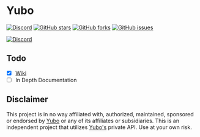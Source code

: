 # Yubo
[![Discord](https://img.shields.io/discord/933462249069228072?color=%237289da&label=DISCORD&style=for-the-badge)](https://discord.gg/YfAqaSDfF6) [![GitHub stars](https://img.shields.io/github/stars/killed/Yubo.svg?style=for-the-badge&label=Star&maxAge=2592000)](https://github.com/killed/Yubo/stargazers/) [![GitHub forks](https://img.shields.io/github/forks/killed/Yubo.svg?style=for-the-badge&label=Fork&maxAge=2592000)](https://GitHub.com/killed/Yubo/network/) [![GitHub issues](https://img.shields.io/github/issues/killed/Yubo?style=for-the-badge)](https://github.com/killed/Yubo/issues)

[![Discord](https://discordapp.com/assets/e4923594e694a21542a489471ecffa50.svg)](https://discord.gg/tSaSxa7gAH)

## Todo
- [x] [Wiki](https://github.com/killed/Yubo/wiki)
- [ ] In Depth Documentation

## Disclaimer
This project is in no way affiliated with, authorized, maintained, sponsored or endorsed by [Yubo](https://www.yubo.live) or any of its affiliates or subsidiaries. This is an independent project that utilizes [Yubo's](https://www.yubo.live) private API. Use at your own risk.
